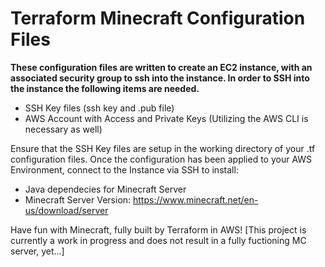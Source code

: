 # Terraform Minecraft Configuration Files

**These configuration files are written to create an EC2 instance, with an associated security group to ssh into the instance. In order to SSH into the instance the following items are needed.**
- SSH Key files (ssh key and .pub file)
- AWS Account with Access and Private Keys (Utilizing the AWS CLI is necessary as well)

Ensure that the SSH Key files are setup in the working directory of your .tf configuration files.
Once the configuration has been applied to your AWS Environment, connect to the Instance via SSH to install:
- Java dependecies for Minecraft Server
- Minecraft Server Version: https://www.minecraft.net/en-us/download/server

Have fun with Minecraft, fully built by Terraform in AWS!
[This project is currently a work in progress and does not result in a fully fuctioning MC server, yet...]
